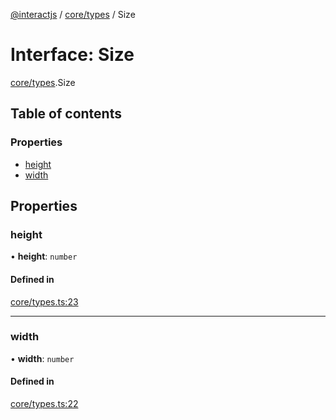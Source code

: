 [@interactjs](../README.md) / [core/types](../modules/core_types.md) / Size

# Interface: Size

[core/types](../modules/core_types.md).Size

## Table of contents

### Properties

- [height](core_types.Size.md#height)
- [width](core_types.Size.md#width)

## Properties

### height

• **height**: `number`

#### Defined in

[core/types.ts:23](https://github.com/taye/interact.js/blob/5ca9fe72/packages/@interactjs/core/types.ts#L23)

___

### width

• **width**: `number`

#### Defined in

[core/types.ts:22](https://github.com/taye/interact.js/blob/5ca9fe72/packages/@interactjs/core/types.ts#L22)
